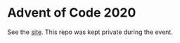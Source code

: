 # Advent of Code 2020

See the [site][1]. This repo was kept private during the event.

[1]: <https://adventofcode.com/2020> "Advent of Code 2020"
